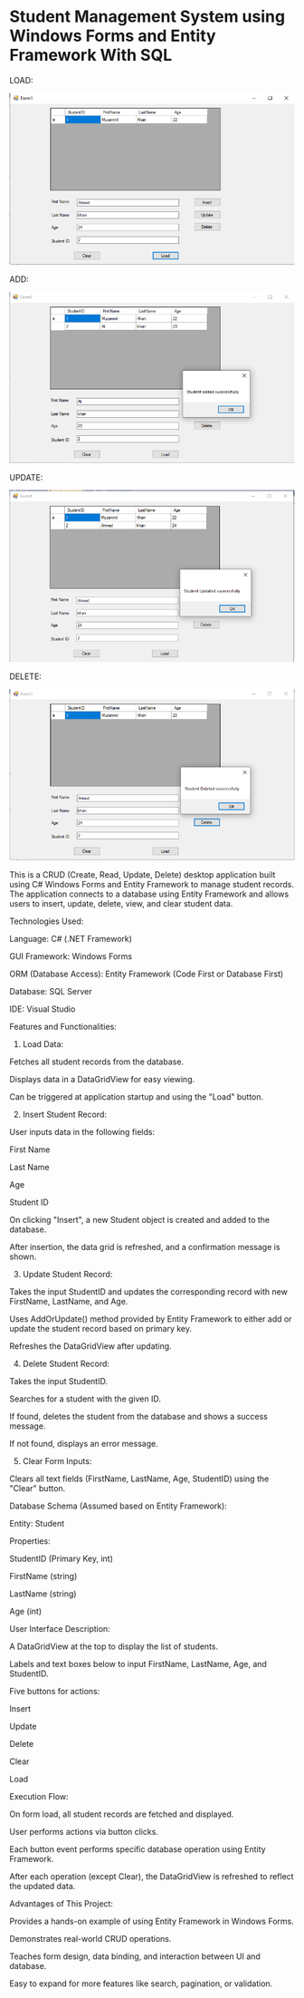 # Student Management System using Windows Forms and Entity Framework With SQL

LOAD:

![image alt](https://github.com/Muzammil-khan-uni/Student-Management-System-using-Windows-Forms-and-Entity-Framework/blob/main/Output%20SS/LOAD.png)

ADD:

![image alt](https://github.com/Muzammil-khan-uni/Student-Management-System-using-Windows-Forms-and-Entity-Framework/blob/main/Output%20SS/ADD.png)

UPDATE:

![image alt](https://github.com/Muzammil-khan-uni/Student-Management-System-using-Windows-Forms-and-Entity-Framework/blob/main/Output%20SS/UPDATE.png)

DELETE:

![image alt](https://github.com/Muzammil-khan-uni/Student-Management-System-using-Windows-Forms-and-Entity-Framework/blob/main/Output%20SS/DELETE.png)

This is a CRUD (Create, Read, Update, Delete) desktop application built using C# Windows Forms and Entity Framework to manage student records. The application connects to a database using Entity Framework and allows users to insert, update, delete, view, and clear student data.

Technologies Used:

Language: C# (.NET Framework)

GUI Framework: Windows Forms

ORM (Database Access): Entity Framework (Code First or Database First)

Database: SQL Server

IDE: Visual Studio

Features and Functionalities:

1. Load Data:

Fetches all student records from the database.

Displays data in a DataGridView for easy viewing.

Can be triggered at application startup and using the "Load" button.

2. Insert Student Record:

User inputs data in the following fields:

First Name

Last Name

Age

Student ID

On clicking "Insert", a new Student object is created and added to the database.

After insertion, the data grid is refreshed, and a confirmation message is shown.

3. Update Student Record:

Takes the input StudentID and updates the corresponding record with new FirstName, LastName, and Age.

Uses AddOrUpdate() method provided by Entity Framework to either add or update the student record based on primary key.

Refreshes the DataGridView after updating.

4. Delete Student Record:

Takes the input StudentID.

Searches for a student with the given ID.

If found, deletes the student from the database and shows a success message.

If not found, displays an error message.

5. Clear Form Inputs:

Clears all text fields (FirstName, LastName, Age, StudentID) using the "Clear" button.

Database Schema (Assumed based on Entity Framework):

Entity: Student

Properties:

StudentID (Primary Key, int)

FirstName (string)

LastName (string)

Age (int)

User Interface Description:

A DataGridView at the top to display the list of students.

Labels and text boxes below to input FirstName, LastName, Age, and StudentID.

Five buttons for actions:

Insert

Update

Delete

Clear

Load

Execution Flow:

On form load, all student records are fetched and displayed.

User performs actions via button clicks.

Each button event performs specific database operation using Entity Framework.

After each operation (except Clear), the DataGridView is refreshed to reflect the updated data.

Advantages of This Project:

Provides a hands-on example of using Entity Framework in Windows Forms.

Demonstrates real-world CRUD operations.

Teaches form design, data binding, and interaction between UI and database.

Easy to expand for more features like search, pagination, or validation.


